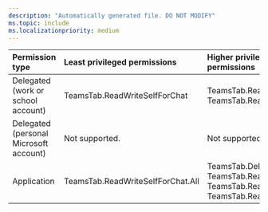 ```yaml
---
description: "Automatically generated file. DO NOT MODIFY"
ms.topic: include
ms.localizationpriority: medium
---
```


|Permission type|Least privileged permissions|Higher privileged permissions|
|:---|:---|:---|
|Delegated (work or school account)|TeamsTab.ReadWriteSelfForChat|TeamsTab.ReadWrite.All, TeamsTab.ReadWriteForChat|
|Delegated (personal Microsoft account)|Not supported.|Not supported.|
|Application|TeamsTab.ReadWriteSelfForChat.All|TeamsTab.Delete.Chat, TeamsTab.ReadWrite.All, TeamsTab.ReadWrite.Chat, TeamsTab.ReadWriteForChat|


